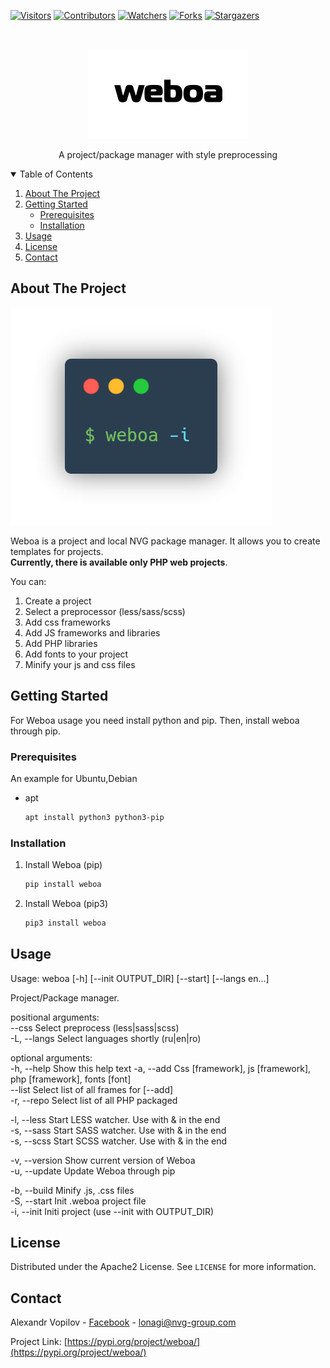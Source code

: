 [![Visitors][visitors-shield]][no]
[![Contributors][contributors-shield]][contributors-url]
[![Watchers][watchers-shield]][no]
[![Forks][forks-shield]][forks-url]
[![Stargazers][stars-shield]][stars-url]

<!-- PROJECT LOGO -->
<br />
<p align="center">
  <a href="https://pypi.org/project/weboa/">
    <img src="misc/logo_sm.png" alt="Logo" width="256" height="144">
  </a>

  <p align="center">
    A project/package manager with style preprocessing
  </p>
</p>
<details open="open">
  <summary>Table of Contents</summary>
  <ol>
    <li>
      <a href="#about-the-project">About The Project</a>
    </li>
    <li>
      <a href="#getting-started">Getting Started</a>
      <ul>
        <li><a href="#prerequisites">Prerequisites</a></li>
        <li><a href="#installation">Installation</a></li>
      </ul>
    </li>
    <li><a href="#usage">Usage</a></li>
    <li><a href="#license">License</a></li>
    <li><a href="#contact">Contact</a></li>
  </ol>
</details>



<!-- ABOUT THE PROJECT -->
## About The Project

[![Product Name Screen Shot][product-screenshot]](https://pypi.org/project/weboa/)

Weboa is a project and local NVG package manager. It allows you to create templates for projects.  
**Currently, there is available only PHP web projects**.   

You can:  
1. Create a project  
2. Select a preprocessor (less/sass/scss)  
3. Add css frameworks  
4. Add JS frameworks and libraries  
5. Add PHP libraries  
6. Add fonts to your project  
7. Minify your js and css files  


<!-- GETTING STARTED -->
## Getting Started

For Weboa usage you need install python and pip. Then, install weboa through pip.

### Prerequisites

An example for Ubuntu,Debian  
* apt
  ```sh
  apt install python3 python3-pip
  ```

### Installation

1. Install Weboa (pip)
   ```sh
   pip install weboa
   ```
2. Install Weboa (pip3)
   ```sh
   pip3 install weboa
   ```



<!-- USAGE EXAMPLES -->
## Usage

Usage: weboa [-h] [--init OUTPUT_DIR] [--start] [--langs en...]  
  
Project/Package manager.  
  
positional arguments:  
  --css                 Select preprocess (less|sass|scss)  
  -L, --langs           Select languages shortly (ru|en|ro)  
  
optional arguments:  
  -h, --help            Show this help text
  -a, --add             Css [framework], js [framework], php [framework], fonts [font]  
  --list                Select list of all frames for [--add]  
  -r, --repo            Select list of all PHP packaged  

  -l, --less            Start LESS watcher. Use with & in the end  
  -s, --sass            Start SASS watcher. Use with & in the end  
  -s, --scss            Start SCSS watcher. Use with & in the end  

  -v, --version         Show current version of Weboa  
  -u, --update          Update Weboa through pip  

  -b, --build           Minify .js, .css files  
  -S, --start           Init .weboa project file  
  -i, --init            Initi project (use --init with OUTPUT_DIR)  


<!-- LICENSE -->
## License

Distributed under the Apache2 License. See `LICENSE` for more information.



<!-- CONTACT -->
## Contact

Alexandr Vopilov - [Facebook](https://www.facebook.com/lonagi22/) - lonagi@nvg-group.com

Project Link: [https://pypi.org/project/weboa/](https://pypi.org/project/weboa/)







[no]: http://github.com/lonagi/weboa
[visitors-shield]: https://shields-io-visitor-counter.herokuapp.com/badge?page=lonagi.weboa&label=Visitors&labelColor=000000&logo=GitHub&logoColor=FFFFFF&color=1D70B8&style=for-the-badge
[watchers-shield]: https://img.shields.io/github/watchers/lonagi/weboa?style=for-the-badge
[contributors-shield]: https://img.shields.io/github/contributors/lonagi/weboa?style=for-the-badge
[contributors-url]: https://github.com/lonagi/weboa/graphs/contributors
[forks-shield]: https://img.shields.io/github/forks/lonagi/weboa?style=for-the-badge
[forks-url]: https://github.com/lonagi/weboa/network/members
[stars-shield]: https://img.shields.io/github/stars/lonagi/weboa?style=for-the-badge
[stars-url]: https://github.com/lonagi/weboa/stargazers
[license-url]: https://github.com/lonagi/weboa/blob/main/LICENSE
[product-screenshot]: misc/carbon.png